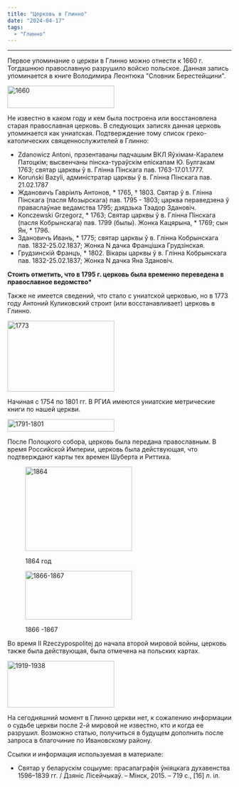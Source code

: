 ```yaml
---
title: "Церковь в Глинно"
date: "2024-04-17"
tags:
  - "Глинно"
---
```

---

Первое упоминание о церкви в Глинно можно отнести к 1660 г. Тогдашнюю православную разрушило войско польское. Данная запись упоминается в книге Володимира Леонтюка "Словник Берестейщини".

<a data-flickr-embed="true" href="https://www.flickr.com/photos/98644112@N04/53659894953/in/dateposted-public/" title="1660"><img src="https://live.staticflickr.com/65535/53659894953_4a2664665b_m.jpg" width="240" height="50" alt="1660"/></a><script async src="//embedr.flickr.com/assets/client-code.js" charset="utf-8"></script>

Не известно в каком году и кем была построена или восстановлена старая православная церковь. В следующих записях данная церковь упоминается как униатская. Подтверждение тому список греко-католических священнослужителей в Глинно:

- Zdanowicz Antoni, прэзентаваны падчашым ВКЛ Яўхiмам-Каралем Патоцкiм; высвенчаны пiнска-тураўскiм епiскапам Ю. Булгакам 1763; святар царквы ў в. Глiнна Пiнскага пав. 1763-17.01.1777.
- Koruński Bazyli, админiстратар царквы ў в. Глiнна Пiнскага пав. 21.02.1787
- Ждановичъ Гаврiилъ Антонов, \* 1765, † 1803. Святар ў в. Глiнна Пiнскага (пасля Мозырскага) пав. 1795 - 1803; царква пераведзена ў праваслаўнае ведамства 1795; дзядзька Тэадор Здановiч.
- Konczewski Grzegorz, \* 1763; Святар царквы ў в. Глiнна Пiнскага (пасля Кобрынскага) пав. 1799 (былы). Жонка Кацярына, \* 1769; сын Ян, \* 1796.
- Здановичъ Иванъ, \* 1775; святар царквы ў в. Глiнна Кобрынскага пав. 1832-25.02.1837; Жонка N дачка Францiшка Грудзiнская.
- Грудзинскiй Францъ, \* 1802. Вiкары царквы ў в. Глiнна Кобрынскага пав. 1832-25.02.1837; Жонка N дачка Яна Здановiч.

**Стоить отметить, что в 1795 г. церковь была временно переведена в православное ведомство\***

Также не имеется сведений, что стало с униатской церковью, но в 1773 году Антоний Куликовский строит (или восстанавливает) церковь в Глинно.

<a data-flickr-embed="true" href="https://www.flickr.com/photos/98644112@N04/53660139065/in/dateposted-public/" title="1773"><img src="https://live.staticflickr.com/65535/53660139065_9b0ec4cbbd_m.jpg" width="240" height="159" alt="1773"/></a><script async src="//embedr.flickr.com/assets/client-code.js" charset="utf-8"></script>

Начиная с 1754 по 1801 гг. В РГИА имеются униатские метрические книги по нашей церкви.

<a data-flickr-embed="true" href="https://www.flickr.com/photos/98644112@N04/53660139255/in/dateposted-public/" title="1791-1801"><img src="https://live.staticflickr.com/65535/53660139255_97c75f771a_m.jpg" width="240" height="28" alt="1791-1801"/></a><script async src="//embedr.flickr.com/assets/client-code.js" charset="utf-8"></script>

После Полоцкого собора, церковь была передана православным. В время Российской Империи, церковь была действующая, что подтверждают карты тех времен Шуберта и Риттиха.

<figure>
<a data-flickr-embed="true" href="https://www.flickr.com/photos/98644112@N04/53659668661/in/dateposted-public/" title="1864"><img src="https://live.staticflickr.com/65535/53659668661_2dfbe18ba0_m.jpg" width="240" height="189" alt="1864"/></a><script async src="//embedr.flickr.com/assets/client-code.js" charset="utf-8"></script>

<figcaption>

1864 год

</figcaption>

</figure>

<figure>

<a data-flickr-embed="true" href="https://www.flickr.com/photos/98644112@N04/53660139725/in/dateposted-public/" title="1866-1867"><img src="https://live.staticflickr.com/65535/53660139725_e302cecb81_m.jpg" width="240" height="109" alt="1866-1867"/></a><script async src="//embedr.flickr.com/assets/client-code.js" charset="utf-8"></script>

<figcaption>

1866 -1867

</figcaption>

</figure>

Во время II Rzeczypospolitej до начала второй мировой войны, церковь также была действующая, была отмечена на польских картах.

<a data-flickr-embed="true" href="https://www.flickr.com/photos/98644112@N04/53660139945/in/dateposted-public/" title="1919-1938"><img src="https://live.staticflickr.com/65535/53660139945_739b13d8a0_m.jpg" width="240" height="105" alt="1919-1938"/></a><script async src="//embedr.flickr.com/assets/client-code.js" charset="utf-8"></script>

На сегодняшний момент в Глинно церкви нет, к сожалению информации о судьбе церкви после 2-й мировой не известно, кто и когда ее разрушил. Возможно статью, получиться в будущем дополнить после запроса в благочиние по Ивановскому району.

Ссылки и информация используемая в материале:

- Святар у беларускім соцыуме: прасапаграфія ўніяцкага духавенства 1596–1839 гг. / Дзяніс Лісейчыкаў. – Мінск, 2015. – 719 с., \[16\] л. іл.
